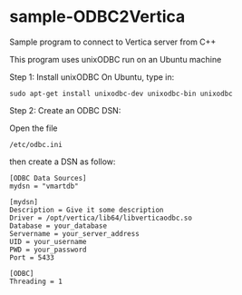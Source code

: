 # sample-ODBC2Vertica
Sample program to connect to Vertica server from C++

This program uses unixODBC run on an Ubuntu machine

Step 1: Install unixODBC
On Ubuntu, type in:

```
sudo apt-get install unixodbc-dev unixodbc-bin unixodbc
```

Step 2: Create an ODBC DSN: 

Open the file 
```
/etc/odbc.ini 
```
then create a DSN as follow:

```
[ODBC Data Sources]
mydsn = "vmartdb"

[mydsn]
Description = Give it some description
Driver = /opt/vertica/lib64/libverticaodbc.so
Database = your_database
Servername = your_server_address
UID = your_username
PWD = your_password
Port = 5433

[ODBC]
Threading = 1 
```